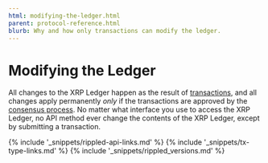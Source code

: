 ```yaml
---
html: modifying-the-ledger.html
parent: protocol-reference.html
blurb: Why and how only transactions can modify the ledger.
---
```

# Modifying the Ledger

All changes to the XRP Ledger happen as the result of [transactions](transaction-formats.html), and all changes apply permanently _only_ if the transactions are approved by the [consensus process](consensus.html). No matter what interface you use to access the XRP Ledger, no API method ever change the contents of the XRP Ledger, except by submitting a transaction.

<!--{# common link defs #}-->
{% include '_snippets/rippled-api-links.md' %}
{% include '_snippets/tx-type-links.md' %}
{% include '_snippets/rippled_versions.md' %}
